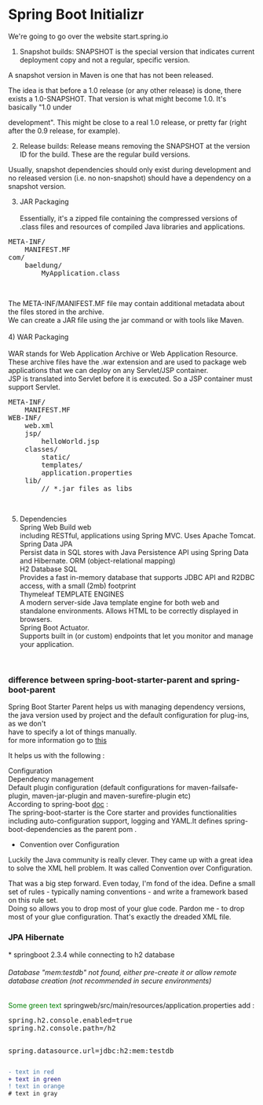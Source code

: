 # Spring Boot Initializr

We're going to go over the website start.spring.io <br>

1) Snapshot builds: SNAPSHOT is the special version that indicates current deployment copy and not a regular, specific version. <br>
 
A snapshot version in Maven is one that has not been released. <br>

The idea is that before a 1.0 release (or any other release) is done, there exists a 1.0-SNAPSHOT. That version is what might become 1.0. It's basically "1.0 under 

development". This might be close to a real 1.0 release, or pretty far (right after the 0.9 release, for example).<br>

2) Release builds: Release means removing the SNAPSHOT at the version ID for the build. These are the regular build versions.<br>

Usually, snapshot dependencies should only exist during development and no released version (i.e. no non-snapshot) should have a dependency on a snapshot version.<br>

3)  JAR Packaging <br><br>
Essentially, it's a zipped file containing the compressed versions of .class files and resources of compiled Java libraries and applications.
<pre>
META-INF/
    MANIFEST.MF
com/
    baeldung/
        MyApplication.class
</pre><br>

The META-INF/MANIFEST.MF file may contain additional metadata about the files stored in the archive.<br>
We can create a JAR file using the jar command or with tools like Maven.<br>
<br>
4) WAR Packaging <br><br>
WAR stands for Web Application Archive or Web Application Resource.<br>
These archive files have the .war extension and are used to package web applications that we can deploy on any Servlet/JSP container.<br>
JSP is translated into Servlet before it is executed. So a JSP container must support Servlet.<br>
<pre>
META-INF/
    MANIFEST.MF
WEB-INF/
    web.xml
    jsp/
        helloWorld.jsp
    classes/
        static/
        templates/
        application.properties
    lib/
        // *.jar files as libs
</pre><br>
5) Dependencies <br>
Spring Web Build web<br>
including RESTful, applications using Spring MVC. Uses Apache Tomcat.<br>
Spring Data JPA <br>
Persist data in SQL stores with Java Persistence API using Spring Data and Hibernate. ORM  (object-relational mapping) <br>
H2 Database SQL<br>
Provides a fast in-memory database that supports JDBC API and R2DBC access, with a small (2mb) footprint<br>
Thymeleaf TEMPLATE ENGINES<br>
A modern server-side Java template engine for both web and standalone environments. Allows HTML to be correctly displayed in browsers.<br>
Spring Boot Actuator. <br>
Supports built in (or custom) endpoints that let you monitor and manage your application. <br>
<br>
<h3> difference between spring-boot-starter-parent and spring-boot-parent</h3>
 
Spring Boot Starter Parent helps us with managing dependency versions, the java version used by project and the default configuration for plug-ins, as we don't<br> have to specify a lot of things manually.<br> for more information go to <a href="https://stackoverflow.com/questions/56955525/need-to-know-the-difference-between-spring-boot-starter-parent-and-spring-boot-p" target="_blank">this</a><br>

It helps us with the following :<br>

Configuration<br>
Dependency management<br>
Default plugin configuration (default configurations for maven-failsafe-plugin, maven-jar-plugin and maven-surefire-plugin etc)<br>
According to spring-boot <a href="https://docs.spring.io/spring-boot/docs/current/reference/html/using-boot-build-systems.html" target="_blank">doc</a> :<br>
The spring-boot-starter is the Core starter and provides functionalities including auto-configuration support, logging and YAML.It defines spring-boot-dependencies as the parent pom .<br>

* Convention over Configuration <br>

Luckily the Java community is really clever. They came up with a great idea to solve the XML hell problem. It was called Convention over Configuration.<br>

That was a big step forward. Even today, I'm fond of the idea. Define a small set of rules - typically naming conventions - and write a framework based on this rule set.<br> Doing so allows you to drop most of your glue code. Pardon me - to drop most of your glue configuration. That's exactly the dreaded XML file.<br>
<h3> JPA Hibernate  </h3>
* springboot 2.3.4 while connecting to h2 database
<h6 color="red"><div class="text-red mb-2">
Database "mem:testdb" not found, either pre-create it or allow remote database creation (not recommended in secure environments)
</div></h6>
<span style="color: green"> Some green text </span>
springweb/src/main/resources/application.properties add : <br>
<pre>
spring.h2.console.enabled=true
spring.h2.console.path=/h2

spring.datasource.url=jdbc:h2:mem:testdb
</pre>
```diff
- text in red
+ text in green
! text in orange
# text in gray
```


